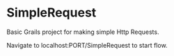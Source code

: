 SimpleRequest
=============

Basic Grails project for making simple Http Requests.


Navigate to localhost:PORT/SimpleRequest to start flow.
